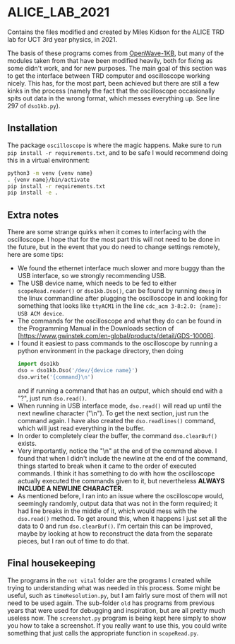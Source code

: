 # ALICE_LAB_2021
Contains the files modified and created by Miles Kidson for the ALICE TRD lab for UCT 3rd year physics, in 2021.

The basis of these programs comes from [OpenWave-1KB](https://github.com/tdietel/OpenWave-1KB), but many of the modules taken from that have been modified heavily, both for fixing as some didn't work, and for new purposes. The main goal of this section was to get the interface between TRD computer and oscilloscope working nicely. This has, for the most part, been achieved but there are still a few kinks in the process (namely the fact that the oscilloscope occasionally spits out data in the wrong format, which messes everything up. See line 297 of `dso1kb.py`). 

## Installation
The package `oscilloscope` is where the magic happens. Make sure to run `pip install -r requirements.txt`, and to be safe I would recommend doing this in a virtual environment:
```bash
python3 -m venv {venv name}
. {venv name}/bin/activate
pip install -r requirements.txt
pip install -e .
```

## Extra notes
There are some strange quirks when it comes to interfacing with the oscilloscope. I hope that for the most part this will not need to be done in the future, but in the event that you do need to change settings remotely, here are some tips:
- We found the ethernet interface much slower and more buggy than the USB interface, so we strongly recommending USB.
- The USB device name, which needs to be fed to either `scopeRead.reader()` or `dso1kb.Dso()`, can be found by running `dmesg` in the linux commandline after plugging the oscilloscope in and looking for something that looks like `ttyACM1` in the line `cdc_acm 3-8:2.0: {name}: USB ACM device`.
- The commands for the oscilloscope and what they do can be found in the Programming Manual in the Downloads section of [https://www.gwinstek.com/en-global/products/detail/GDS-1000B].
- I found it easiest to pass commands to the oscilloscope by running a python environment in the package directory, then doing 
    ```python
    import dso1kb
    dso = dso1kb.Dso('/dev/{device name}')
    dso.write('{command}\n')
    ```
    and if running a command that has an output, which should end with a "?", just run `dso.read()`. 
- When running in USB interface mode, `dso.read()` will read up until the next newline character ("\\n"). To get the next section, just run the command again. I have also created the `dso.readlines()` command, which will just read everything in the buffer.
- In order to completely clear the buffer, the command `dso.clearBuf()` exists.
- Very importantly, notice the "\\n" at the end of the command above. I found that when I didn't include the newline at the end of the command, things started to break when it came to the order of executed commands. I think it has something to do with how the oscilloscope actually executed the commands given to it, but nevertheless **ALWAYS INCLUDE A NEWLINE CHARACTER**.
- As mentioned before, I ran into an issue where the oscilloscope would, seemingly randomly, output data that was not in the form required; it had line breaks in the middle of it, which would mess with the `dso.read()` method. To get around this, when it happens I just set all the data to 0 and run `dso.clearBuf()`. I'm certain this can be improved, maybe by looking at how to reconstruct the data from the separate pieces, but I ran out of time to do that.

## Final housekeeping
The programs in the `not vital` folder are the programs I created while trying to understanding what was needed in this process. Some might be useful, such as `timeResolution.py`, but I am fairly sure most of them will not need to be used again. The sub-folder `old` has programs from previous years that were used for debugging and inspiration, but are all pretty much useless now.
The `screenshot.py` program is being kept here simply to show you how to take a screenshot. If you really want to use this, you could write something that just calls the appropriate function in `scopeRead.py`. 
